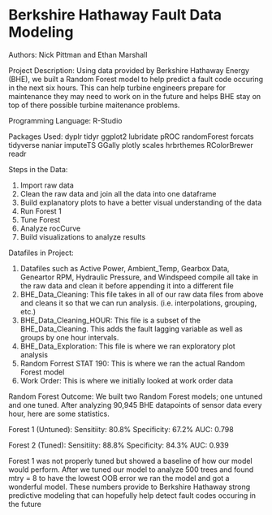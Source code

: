 # Berkshire Hathaway Fault Data Modeling

Authors: Nick Pittman and Ethan Marshall

Project Description: Using data provided by Berkshire Hathaway Energy (BHE), we built a Random Forest model to help predict a fault code occuring in the next six hours. This can help turbine engineers prepare for maintenance they may need to work on in the future and helps BHE stay on top of there possible turbine maitenance problems.

Programming Language: R-Studio

Packages Used: dyplr tidyr ggplot2 lubridate pROC randomForest forcats tidyverse naniar imputeTS GGally plotly scales hrbrthemes RColorBrewer readr

Steps in the Data:
  1. Import raw data
  2. Clean the raw data and join all the data into one dataframe
  3. Build explanatory plots to have a better visual understanding of the data
  4. Run Forest 1
  5. Tune Forest
  6. Analyze rocCurve
  8. Build visualizations to analyze results

Datafiles in Project: 
  1. Datafiles such as Active Power, Ambient_Temp, Gearbox Data, Geneartor RPM, Hydraulic Pressure, and Windspeed compile all take in the raw data and clean it before appending it into a different file
  2. BHE_Data_Cleaning: This file takes in all of our raw data files from above and cleans it so that we can run analysis. (i.e. interpolations, grouping, etc.)
  3. BHE_Data_Cleaning_HOUR: This file is a subset of the BHE_Data_Cleaning. This adds the fault lagging variable as well as groups by one hour intervals.
  4. BHE_Data_Exploration: This file is where we ran exploratory plot analysis
  5. Random Forrest STAT 190: This is where we ran the actual Random Forest model
  6. Work Order: This is where we initially looked at work order data

Random Forest Outcome: We built two Random Forest models; one untuned and one tuned. After analyzing 90,945 BHE datapoints of sensor data every hour, here are some statistics.

Forest 1 (Untuned): Sensitiity: 80.8% Specificity: 67.2% AUC: 0.798

Forest 2 (Tuned): Sensitiity: 88.8% Specificity: 84.3% AUC: 0.939

Forest 1 was not properly tuned but showed a baseline of how our model would perform. After we tuned our model to analyze 500 trees and found mtry = 8 to have the lowest OOB error we ran the model and got a wonderful model. These numbers provide to Berkshire Hathaway strong predictive modeling that can hopefully help detect fault codes occuring in the future
